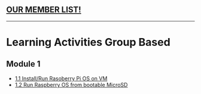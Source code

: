 ## [OUR MEMBER LIST!](memberPage.md)

* * * 

# Learning Activities Group Based

## Module 1
* [1.1 Install/Run Rasoberry Pi OS on VM](1-1raspVM.md)
* [1.2 Run Raspberry OS from bootable MicroSD](1-2PiImage.md)
